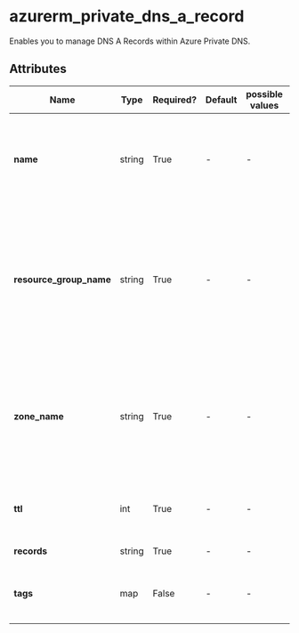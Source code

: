 # azurerm_private_dns_a_record

Enables you to manage DNS A Records within Azure Private DNS.

## Attributes

| Name | Type | Required? | Default  | possible values | Description |
| ---- | ---- | --------- | -------- | ----------- | ----------- |
| **name** | string | True | -  |  -  | The name of the DNS A Record. Changing this forces a new resource to be created. | 
| **resource_group_name** | string | True | -  |  -  | Specifies the resource group where the Private DNS Zone exists. Changing this forces a new resource to be created. | 
| **zone_name** | string | True | -  |  -  | Specifies the Private DNS Zone where the resource exists. Changing this forces a new resource to be created. | 
| **ttl** | int | True | -  |  -  | The Time To Live (TTL) of the DNS record in seconds. | 
| **records** | string | True | -  |  -  | List of IPv4 Addresses. | 
| **tags** | map | False | -  |  -  | A mapping of tags to assign to the resource. | 

